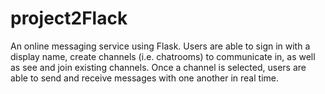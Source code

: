 # project2Flack
An online messaging service using Flask. Users are able to sign in with a display name, create channels (i.e. chatrooms) to communicate in, as well as see and join existing channels. Once a channel is selected, users are able to send and receive messages with one another in real time. 
